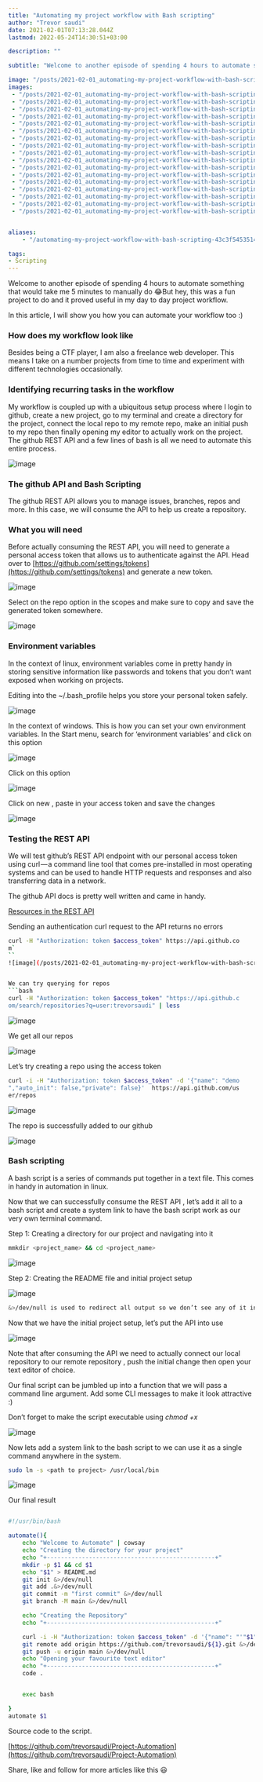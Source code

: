 ```yaml
---
title: "Automating my project workflow with Bash scripting"
author: "Trevor saudi"
date: 2021-02-01T07:13:28.044Z
lastmod: 2022-05-24T14:30:51+03:00

description: ""

subtitle: "Welcome to another episode of spending 4 hours to automate something that would take me 3 minutes to manually do 🤣 But hey, this was a…"

image: "/posts/2021-02-01_automating-my-project-workflow-with-bash-scripting/images/1.png"
images:
 - "/posts/2021-02-01_automating-my-project-workflow-with-bash-scripting/images/1.png"
 - "/posts/2021-02-01_automating-my-project-workflow-with-bash-scripting/images/2.png"
 - "/posts/2021-02-01_automating-my-project-workflow-with-bash-scripting/images/3.png"
 - "/posts/2021-02-01_automating-my-project-workflow-with-bash-scripting/images/4.png"
 - "/posts/2021-02-01_automating-my-project-workflow-with-bash-scripting/images/5.png"
 - "/posts/2021-02-01_automating-my-project-workflow-with-bash-scripting/images/6.png"
 - "/posts/2021-02-01_automating-my-project-workflow-with-bash-scripting/images/7.png"
 - "/posts/2021-02-01_automating-my-project-workflow-with-bash-scripting/images/8.png"
 - "/posts/2021-02-01_automating-my-project-workflow-with-bash-scripting/images/9.png"
 - "/posts/2021-02-01_automating-my-project-workflow-with-bash-scripting/images/10.png"
 - "/posts/2021-02-01_automating-my-project-workflow-with-bash-scripting/images/11.png"
 - "/posts/2021-02-01_automating-my-project-workflow-with-bash-scripting/images/12.png"
 - "/posts/2021-02-01_automating-my-project-workflow-with-bash-scripting/images/13.png"
 - "/posts/2021-02-01_automating-my-project-workflow-with-bash-scripting/images/14.png"
 - "/posts/2021-02-01_automating-my-project-workflow-with-bash-scripting/images/15.png"
 - "/posts/2021-02-01_automating-my-project-workflow-with-bash-scripting/images/16.png"
 - "/posts/2021-02-01_automating-my-project-workflow-with-bash-scripting/images/17.png"


aliases:
    - "/automating-my-project-workflow-with-bash-scripting-43c3f5453514"

tags:
- Scripting
---
```


Welcome to another episode of spending 4 hours to automate something that would take me 5 minutes to manually do 😂But hey, this was a fun project to do and it proved useful in my day to day project workflow.

In this article, I will show you how you can automate your workflow too :)

### How does my workflow look like

Besides being a CTF player, I am also a freelance web developer. This means I take on a number projects from time to time and experiment with different technologies occasionally.

### Identifying recurring tasks in the workflow

My workflow is coupled up with a ubiquitous setup process where I login to github, create a new project, go to my terminal and create a directory for the project, connect the local repo to my remote repo, make an initial push to my repo then finally opening my editor to actually work on the project. The github REST API and a few lines of bash is all we need to automate this entire process.

![image](/posts/2021-02-01_automating-my-project-workflow-with-bash-scripting/images/1.png#layoutTextWidth)


### The github API and Bash Scripting

The github REST API allows you to manage issues, branches, repos and more. In this case, we will consume the API to help us create a repository.

### What you will need

Before actually consuming the REST API, you will need to generate a personal access token that allows us to authenticate against the API. Head over to [https://github.com/settings/tokens](https://github.com/settings/tokens) and generate a new token.

![image](/posts/2021-02-01_automating-my-project-workflow-with-bash-scripting/images/2.png#layoutTextWidth)


Select on the repo option in the scopes and make sure to copy and save the generated token somewhere.

![image](/posts/2021-02-01_automating-my-project-workflow-with-bash-scripting/images/3.png#layoutTextWidth)


### Environment variables

In the context of linux, environment variables come in pretty handy in storing sensitive information like passwords and tokens that you don’t want exposed when working on projects.

Editing into the ~/.bash_profile helps you store your personal token safely.

![image](/posts/2021-02-01_automating-my-project-workflow-with-bash-scripting/images/4.png#layoutTextWidth)


In the context of windows. This is how you can set your own environment variables. In the Start menu, search for ‘environment variables’ and click on this option

![image](/posts/2021-02-01_automating-my-project-workflow-with-bash-scripting/images/5.png#layoutTextWidth)


Click on this option

![image](/posts/2021-02-01_automating-my-project-workflow-with-bash-scripting/images/6.png#layoutTextWidth)


Click on new , paste in your access token and save the changes

![image](/posts/2021-02-01_automating-my-project-workflow-with-bash-scripting/images/7.png#layoutTextWidth)


### Testing the REST API

We will test github’s REST API endpoint with our personal access token using curl — a command line tool that comes pre-installed in most operating systems and can be used to handle HTTP requests and responses and also transferring data in a network.

The github API docs is pretty well written and came in handy.

[Resources in the REST API](https://docs.github.com/en/rest/overview/resources-in-the-rest-api)


Sending an authentication curl request to the API returns no errors
```bash
curl -H "Authorization: token $access_token" https://api.github.co
m`
``
![image](/posts/2021-02-01_automating-my-project-workflow-with-bash-scripting/images/8.png#layoutTextWidth)


We can try querying for repos
```bash
curl -H "Authorization: token $access_token" "https://api.github.c
om/search/repositories?q=user:trevorsaudi" | less
```
![image](/posts/2021-02-01_automating-my-project-workflow-with-bash-scripting/images/9.png#layoutTextWidth)


We get all our repos

![image](/posts/2021-02-01_automating-my-project-workflow-with-bash-scripting/images/10.png#layoutTextWidth)


Let’s try creating a repo using the access token
```bash
curl -i -H "Authorization: token $access_token" -d '{"name": "demo
","auto_init": false,"private": false}'  https://api.github.com/us
er/repos
```
![image](/posts/2021-02-01_automating-my-project-workflow-with-bash-scripting/images/11.png#layoutTextWidth)


The repo is successfully added to our github

![image](/posts/2021-02-01_automating-my-project-workflow-with-bash-scripting/images/12.png#layoutTextWidth)


### Bash scripting

A bash script is a series of commands put together in a text file. This comes in handy in automation in linux.

Now that we can successfully consume the REST API , let’s add it all to a bash script and create a system link to have the bash script work as our very own terminal command.

Step 1: Creating a directory for our project and navigating into it
```bash
mmkdir <project_name> && cd <project_name>
```
![image](/posts/2021-02-01_automating-my-project-workflow-with-bash-scripting/images/13.png#layoutTextWidth)


Step 2: Creating the README file and initial project setup

![image](/posts/2021-02-01_automating-my-project-workflow-with-bash-scripting/images/14.png#layoutTextWidth)
```bash
&>/dev/null is used to redirect all output so we don’t see any of it in the terminal
```

Now that we have the initial project setup, let’s put the API into use

![image](/posts/2021-02-01_automating-my-project-workflow-with-bash-scripting/images/15.png#layoutTextWidth)


Note that after consuming the API we need to actually connect our local repository to our remote repository , push the initial change then open your text editor of choice.

Our final script can be jumbled up into a function that we will pass a command line argument. Add some CLI messages to make it look attractive :)

Don’t forget to make the script executable using _chmod +x <path to script>_

![image](/posts/2021-02-01_automating-my-project-workflow-with-bash-scripting/images/16.png#layoutTextWidth)


Now lets add a system link to the bash script to we can use it as a single command anywhere in the system.
```bash
sudo ln -s <path to project> /usr/local/bin
``` 

![image](/posts/2021-02-01_automating-my-project-workflow-with-bash-scripting/images/17.png#layoutTextWidth)


Our final result

```bash

#!/usr/bin/bash

automate(){
	echo "Welcome to Automate" | cowsay
	echo "Creating the directory for your project"
	echo "+------------------------------------------------+"
	mkdir -p $1 && cd $1
	echo "$1" > README.md
	git init &>/dev/null
	git add .&>/dev/null
	git commit -m "first commit" &>/dev/null
	git branch -M main &>/dev/null

	echo "Creating the Repository"
	echo "+------------------------------------------------+"

	curl -i -H "Authorization: token $access_token" -d '{"name": "'"$1"'","auto_init": false,"private": false}'  https://api.github.com/user/repos &>/dev/null
	git remote add origin https://github.com/trevorsaudi/${1}.git &>/dev/null
	git push -u origin main &>/dev/null
	echo "Opening your favourite text editor"
	echo "+------------------------------------------------+"
	code .


	exec bash

}
automate $1

```



Source code to the script.

[https://github.com/trevorsaudi/Project-Automation](https://github.com/trevorsaudi/Project-Automation)

Share, like and follow for more articles like this 😃
